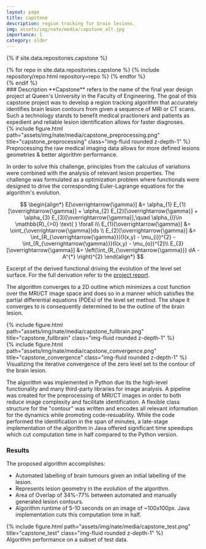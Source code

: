 ```yaml
---
layout: page
title: capstone
description: region tracking for brain lesions. 
img: assets/img/nate/media/capstone_alt.jpg
importance: 1
category: older
---
```

{% if site.data.repositories.capstone %}
<div class="repositories d-flex flex-wrap flex-md-row flex-column justify-content-between align-items-center">
  {% for repo in site.data.repositories.capstone %}
    {% include repository/repo.html repository=repo %}
  {% endfor %}
</div>
{% endif %}
<br>
### Description
**Capstone** refers to the name of the final year design project at Queen's University in the Faculty of Engineering. The goal of this capstone project was to develop a region tracking algorithm that accurately identifies brain lesion contours from given a sequence of MRI or CT scans. Such a technology stands to benefit medical practioners and patients as expedient and reliable lesion identification allows for faster diagnoses.

<div class="row">
    <div class="col-sm mt-3 mt-md-0">
        {% include figure.html path="assets/img/nate/media/capstone_preprocessing.png" title="capstone_preprocessing" class="img-fluid rounded z-depth-1" %}
    </div>
</div>
<div class="caption">
    Preprocessing the raw medical imaging data allows for more defined lesions geometries & better algorithm performance. 
</div>

In order to solve this challenge, principles from the calculus of variations were combined with the analysis of relevant lesion properties. The challenge was formulated as a optimization problem where functionals were designed to drive the corresponding Euler-Lagrange equations for the algorithm's evolution. 

$$
\begin{align*}
E[\overrightarrow{\gamma}] &= \alpha_{1} E_{1}[\overrightarrow{\gamma}] + \alpha_{2} E_{2}[\overrightarrow{\gamma}] + \alpha_{3} E_{3}[\overrightarrow{\gamma}],\quad \alpha_{i}\in \mathbb{R}_{>0} \text{ } \forall i\\ 
E_{1}[\overrightarrow{\gamma}] &= \oint_{\overrightarrow{\gamma}}ds \\ 
E_{2}[\overrightarrow{\gamma}] &= \int_{R_{\overrightarrow{\gamma}}}(I(x,y) - \mu_{i})^{2} - \int_{R_{\overrightarrow{\gamma}}}(I(x,y) - \mu_{o})^{2}\\
E_{3}[\overrightarrow{\gamma}] &= \left(\int_{R_{\overrightarrow{\gamma}}} dA - A^{*} \right)^{2}
\end{align*}
$$

<div class="caption">
    Excerpt of the derived functional driving the evolution of the level set surface. For the full derivation refer to the <a href="/assets/pdf/Capstone_Report.pdf" target="_blank" rel="noopener noreferrer">project report</a>. 
</div>


The algorithm converges to a 2D outline which minimizes a cost function over the MRI/CT image space and does so in a manner which satisfies the partial differential equations (PDEs) of the level set method. The shape it converges to is consequently determined to be the outline of the brain lesion.

<div class="row">
    <div class="col-sm mt-3 mt-md-0">
        {% include figure.html path="assets/img/nate/media/capstone_fullbrain.png" title="capstone_fullbrain" class="img-fluid rounded z-depth-1" %}
    </div>
    <div class="col-sm mt-3 mt-md-0">
        {% include figure.html path="assets/img/nate/media/capstone_convergence.png" title="capstone_convergence" class="img-fluid rounded z-depth-1" %}
    </div>
</div>
<div class="caption">
    Visualizing the iterative convergence of the zero level set to the contour of the brain lesion.
</div>

The algorithm was implemented in Python due its the high-level functionality and many third-party libraries for image analysis. A pipeline was created for the preprocessing of MRI/CT images in order to both reduce image complexity and facilitate identification. A flexible class structure for the "contour" was written and encodes all relevant information for the dynamics while promoting code-resuability. While the code performed the identification in the span of minutes, a late-stage implementation of the algorithm in Java offered significant time speedups which cut computation time in half compared to the Python version.

### Results
The proposed algorithm accomplishes:
* Automated labelling of brain tumours given an initial labelling of the lesion.
* Represents lesion geometry in the evolution of the algorithm.
* Area of Overlap of 34%-77% between automated and manually generated lesion contours.
* Algorithm runtime of 5-10 seconds on an image of ~100x100px. Java implementation cuts this computation time in half. 

<div class="row justify-content-sm-center">
    <div class="col-sm mt-3 mt-md-0">
        {% include figure.html path="assets/img/nate/media/capstone_test.png" title="capstone_test" class="img-fluid rounded z-depth-1" %}
    </div>
</div>
<div class="caption">
    Algorithm performance on a subset of test data. 
</div>
